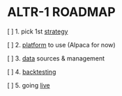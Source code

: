 # ALTR-1 ROADMAP

[ ] 1. pick 1st [strategy](https://algotrading101.com/learn/quantitative-trader-guide/#what-kind-of-strategy-should-I-trade)

[ ] 2. [platform](https://algotrading101.com/learn/quantitative-trader-guide/#which-IDE-should-I-use) to use (Alpaca for now)

[ ] 3. [data](https://algotrading101.com/learn/quantitative-trader-guide/#where-can-I-get-data) sources & management

[ ] 4. [backtesting](https://algotrading101.com/learn/quantitative-trader-guide/#what-is-the-backtesting-and-our-goal)

[ ] 5. going [live](https://algotrading101.com/learn/quantitative-trader-guide/#how-do-I-pick-a-broker)
